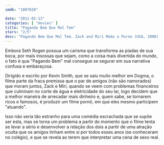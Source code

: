 ```yaml
---
imdb: "1007028"

date: "2011-02-13"
categories: [ "movies" ]
title: "Pagando Bem Que Mal Tem"
stars: "2/5"
desc: "Pagando Bem Que Mal Tem. Zack and Miri Make a Porno (USA, 2008). Dirigido por Kevin Smith. Escrito por Kevin Smith. Com Elizabeth Banks, Seth Rogen, Craig Robinson, Gerry Bednob, Edward Janda, Nicholas Lombardi, Chris Milan, Jennifer Schwalbach Smith, Kenny Hotz."
---
```

Embora Seth Rogen possua um carisma que transforma as piadas de sua boca, por mais insossas que sejam, como a coisa mais divertida do mundo, o fato é que "Pagando Bem" mal consegue se segurar em sua narrativa confusa e embaraçosa.

Dirigido e escrito por Kevin Smith, que se saiu muito melhor em Dogma, o filme parte da fraca premissa que o par de amigos (não são namorados) que moram juntos, Zack e Miri, quando se veem com problemas financeiros que culminam no corte de água e eletricidade do seu lar, logo decidem que a melhor maneira de arrecadar mais dinheiro e, quem sabe, se tornarem ricos e famosos, é produzir um filme pornô, em que eles mesmo participem "atuando".

Isso não seria tão estranho para uma comédia escrachada que se supõe ser esta, mas se torna um problema a partir do momento que o filme tenta se levar a sério e desenvolver a relação dos dois a partir de uma atração oculta que os amigos tinham entre si por todos esses anos (se conheceram no colégio), e que se revela ao terem que interpretar uma cena de sexo real.

